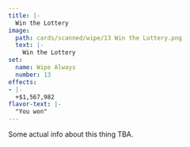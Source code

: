 ```yaml
---
title: |-
  Win the Lottery
image: 
  path: cards/scanned/wipe/13 Win the Lottery.png
  text: |-
    Win the Lottery
set:
  name: Wipe Always
  number: 13
effects: 
- |-
  +$1,567,982
flavor-text: |-
  "You won"
---
```

Some actual info about this thing TBA.
